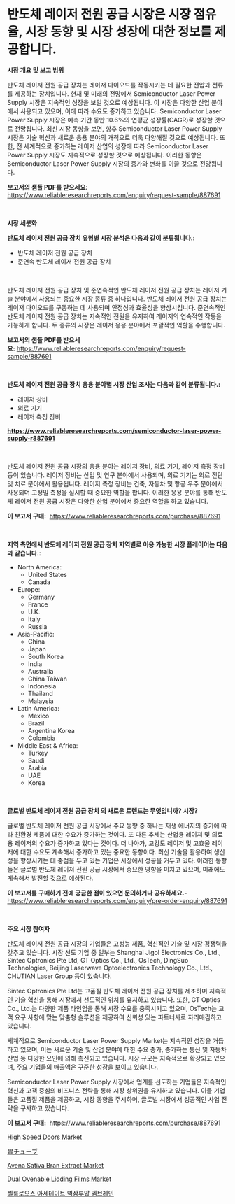 <p><h1>반도체 레이저 전원 공급 시장은 시장 점유율, 시장 동향 및 시장 성장에 대한 정보를 제공합니다.</h1></p><p><strong>시장 개요 및 보고 범위</strong></p>
<p><p>반도체 레이저 전원 공급 장치는 레이저 다이오드를 작동시키는 데 필요한 전압과 전류를 제공하는 장치입니다. 현재 및 미래의 전망에서 Semiconductor Laser Power Supply 시장은 지속적인 성장을 보일 것으로 예상됩니다. 이 시장은 다양한 산업 분야에서 사용되고 있으며, 이에 따라 수요도 증가하고 있습니다. Semiconductor Laser Power Supply 시장은 예측 기간 동안 10.6%의 연평균 성장률(CAGR)로 성장할 것으로 전망됩니다. 최신 시장 동향을 보면, 향후 Semiconductor Laser Power Supply 시장은 기술 혁신과 새로운 응용 분야의 개척으로 더욱 다양해질 것으로 예상됩니다. 또한, 전 세계적으로 증가하는 레이저 산업의 성장에 따라 Semiconductor Laser Power Supply 시장도 지속적으로 성장할 것으로 예상됩니다. 이러한 동향은 Semiconductor Laser Power Supply 시장의 증가와 변화를 이끌 것으로 전망됩니다.</p></p>
<p><strong>보고서의 샘플 PDF를 받으세요:</strong> <a href="https://www.reliableresearchreports.com/enquiry/request-sample/887691">https://www.reliableresearchreports.com/enquiry/request-sample/887691</a></p>
<p>&nbsp;</p>
<p><strong>시장 세분화</strong></p>
<p><strong>반도체 레이저 전원 공급 장치 유형별 시장 분석은 다음과 같이 분류됩니다.:</strong></p>
<p><ul><li>반도체 레이저 전원 공급 장치</li><li>준연속 반도체 레이저 전원 공급 장치</li></ul></p>
<p>&nbsp;</p>
<p><p>반도체 레이저 전원 공급 장치 및 준연속적인 반도체 레이저 전원 공급 장치는 레이저 기술 분야에서 사용되는 중요한 시장 종류 중 하나입니다. 반도체 레이저 전원 공급 장치는 레이저 다이오드를 구동하는 데 사용되며 안정성과 효율성을 향상시킵니다. 준연속적인 반도체 레이저 전원 공급 장치는 지속적인 전원을 유지하여 레이저의 연속적인 작동을 가능하게 합니다. 두 종류의 시장은 레이저 응용 분야에서 포괄적인 역할을 수행합니다.</p></p>
<p><strong>보고서의 샘플 PDF를 받으세요:</strong>&nbsp;<a href="https://www.reliableresearchreports.com/enquiry/request-sample/887691">https://www.reliableresearchreports.com/enquiry/request-sample/887691</a></p>
<p>&nbsp;</p>
<p><strong> 반도체 레이저 전원 공급 장치 응용 분야별 시장 산업 조사는 다음과 같이 분류됩니다.:</strong></p>
<p><ul><li>레이저 장비</li><li>의료 기기</li><li>레이저 측정 장비</li></ul></p>
<p><strong><a href="https://www.reliableresearchreports.com/semiconductor-laser-power-supply-r887691">https://www.reliableresearchreports.com/semiconductor-laser-power-supply-r887691</a></strong></p>
<p>&nbsp;</p>
<p><p>반도체 레이저 전원 공급 시장의 응용 분야는 레이저 장비, 의료 기기, 레이저 측정 장비 등이 있습니다. 레이저 장비는 산업 및 연구 분야에서 사용되며, 의료 기기는 의료 진단 및 치료 분야에서 활용됩니다. 레이저 측정 장비는 건축, 자동차 및 항공 우주 분야에서 사용되며 고정밀 측정을 실시할 때 중요한 역할을 합니다. 이러한 응용 분야를 통해 반도체 레이저 전원 공급 시장은 다양한 산업 분야에서 중요한 역할을 하고 있습니다.</p></p>
<p><strong>이 보고서 구매:</strong>&nbsp; <a href="https://www.reliableresearchreports.com/purchase/887691">https://www.reliableresearchreports.com/purchase/887691</a></p>
<p>&nbsp;</p>
<p><strong>지역 측면에서 반도체 레이저 전원 공급 장치 지역별로 이용 가능한 시장 플레이어는 다음과 같습니다.:</strong></p>
<p><ul>
    <li>
        North America:
        <ul>
            <li>United States</li>
            <li>Canada</li>
        </ul>
    </li>
    <li>
        Europe:
        <ul>
            <li>Germany</li>
            <li>France</li>
            <li>U.K.</li>
            <li>Italy</li>
            <li>Russia</li>
        </ul>
    </li>
    <li>
        Asia-Pacific:
        <ul>
            <li>China</li>
            <li>Japan</li>
            <li>South Korea</li>
            <li>India</li>
            <li>Australia</li>
            <li>China Taiwan</li>
            <li>Indonesia</li>
            <li>Thailand</li>
            <li>Malaysia</li>
        </ul>
    </li>
    <li>
        Latin America:
        <ul>
            <li>Mexico</li>
            <li>Brazil</li>
            <li>Argentina Korea</li>
            <li>Colombia</li>
        </ul>
    </li>
    <li>
        Middle East & Africa:
        <ul>
            <li>Turkey</li>
            <li>Saudi</li>
            <li>Arabia</li>
            <li>UAE</li>
            <li>Korea</li>
        </ul>
    </li>
    </ul></p>
<p>&nbsp;</p>
<p><strong>글로벌 반도체 레이저 전원 공급 장치 의 새로운 트렌드는 무엇입니까? 시장?</strong></p>
<p><p>글로벌 반도체 레이저 전원 공급 시장에서 주요 동향 중 하나는 재생 에너지의 증가에 따라 친환경 제품에 대한 수요가 증가하는 것이다. 또 다른 추세는 산업용 레이저 및 의료용 레이저의 수요가 증가하고 있다는 것이다. 더 나아가, 고강도 레이저 및 고효율 레이저에 대한 수요도 계속해서 증가하고 있는 중요한 동향이다. 최신 기술을 활용하여 생산성을 향상시키는 데 중점을 두고 있는 기업은 시장에서 성공을 거두고 있다. 이러한 동향들은 글로벌 반도체 레이저 전원 공급 시장에서 중요한 영향을 미치고 있으며, 미래에도 계속해서 발전할 것으로 예상된다.</p></p>
<p><strong>이 보고서를 구매하기 전에 궁금한 점이 있으면 문의하거나 공유하세요.</strong>- <a href="https://www.reliableresearchreports.com/enquiry/pre-order-enquiry/887691">https://www.reliableresearchreports.com/enquiry/pre-order-enquiry/887691</a></p>
<p>&nbsp;</p>
<p><strong>주요 시장 참여자</strong></p>
<p><p>반도체 레이저 전원 공급 시장의 기업들은 고성능 제품, 혁신적인 기술 및 시장 경쟁력을 갖추고 있습니다. 시장 선도 기업 중 일부는 Shanghai Jigol Electronics Co., Ltd., Sintec Optronics Pte Ltd, GT Optics Co., Ltd., OsTech, DingSuo Technologies, Beijing Laserwave Optoelectronics Technology Co., Ltd., CHUTIAN Laser Group 등이 있습니다.</p><p>Sintec Optronics Pte Ltd는 고품질 반도체 레이저 전원 공급 장치를 제조하며 지속적인 기술 혁신을 통해 시장에서 선도적인 위치를 유지하고 있습니다. 또한, GT Optics Co., Ltd.는 다양한 제품 라인업을 통해 시장 수요를 충족시키고 있으며, OsTech는 고객 요구 사항에 맞는 맞춤형 솔루션을 제공하여 신뢰성 있는 파트너사로 자리매김하고 있습니다.</p><p>세계적으로 Semiconductor Laser Power Supply Market는 지속적인 성장을 거듭하고 있으며, 이는 새로운 기술 및 산업 분야에 대한 수요 증가, 증가하는 통신 및 자동차 산업 등 다양한 요인에 의해 촉진되고 있습니다. 시장 규모는 지속적으로 확장되고 있으며, 주요 기업들의 매출액은 꾸준한 성장을 보이고 있습니다.</p><p>Semiconductor Laser Power Supply 시장에서 업계를 선도하는 기업들은 지속적인 혁신과 고객 중심의 비즈니스 전략을 통해 시장 상위권을 유지하고 있습니다. 이들 기업들은 고품질 제품을 제공하고, 시장 동향을 주시하며, 글로벌 시장에서 성공적인 사업 전략을 구사하고 있습니다.</p></p>
<p><strong>이 보고서 구매:</strong>&nbsp;&nbsp;<a href="https://www.reliableresearchreports.com/purchase/887691">https://www.reliableresearchreports.com/purchase/887691</a></p>
<p><p><a href="https://github.com/bmorecock/Market-Research-Report-List-2/blob/main/high-speed-doors-market.md">High Speed Doors Market</a></p><p><a href="https://github.com/cnnriuez22368/Market-Research-Report-List-1/blob/main/156234224560.md">胃チューブ</a></p><p><a href="https://issuu.com/reportprime-2/docs/avena-sativa-bran-extract-market-size-2030.pptx">Avena Sativa Bran Extract Market</a></p><p><a href="https://www.linkedin.com/pulse/dual-ovenable-lidding-films-market-research-report-d9r1e?trackingId=OpCOLMyRXbRffXS0a%2ByAgg%3D%3D">Dual Ovenable Lidding Films Market</a></p><p><a href="https://github.com/vs10l4sfg5c/Market-Research-Report-List-1/blob/main/317949723614.md">셀룰로오스 아세테이트 역삼투압 멤브레인</a></p></p>